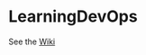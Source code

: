 # LearningDevOps

See the <a href="https://github.com/mrblackistone/LearningDevOpsAndAzure/wiki">Wiki</a>
